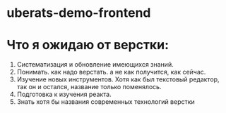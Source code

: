 # uberats-demo-frontend
<h1>Что я ожидаю от верстки:</h1>
<ol>
<li>Систематизация и обновление имеющихся знаний.</li>
<li>Понимать. как надо верстать. а не как получится, как сейчас.</li>
<li>Изучение новых инструментов. Хотя как был текстовый редактор, так он и остался, название только поменялось.</li>
<li>Подготовка к изучения реакта.</li>
<li>Знать хотя бы названия современных технологий верстки</li>
</ol>